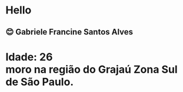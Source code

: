 # Hello 
## :blush: Gabriele Francine Santos Alves
# Idade: 26 <br> moro na região do Grajaú Zona Sul de São Paulo. 



